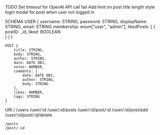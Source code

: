 TODO
Set timeout for OpenAI API call fail
Add limit on post title length
style login modal for post when user not logged in

SCHEMA
    USER {
        username: STRING,
        password: STRING,
        displayName: STRING,
        email: STRING
        membership: enum["user", "admin"],
        likedPosts: [
            {
                postID: _id,
                liked: BOOLEAN    
            }
        ]
    }

    POST {
        title: STRING,
        body: STRING,
        author: STRING,
        date: DATE OBJ,
        votes: NUMBER,
        comments: [
            date: DATE OBJ,
            author: STRING,
            body: STRING
        ],
        likes: NUMBER,
        tags: STRING
    }

URI
    /
    /users
    /user/:id
    /user/:id/posts
    /user/:id/post/:id
    /user/:id/post/add
    /user/:id/post/:id/delete

    /posts
    /post/:id 

